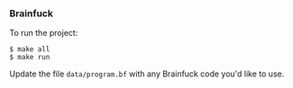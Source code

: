 ### Brainfuck

To run the project:
```
$ make all
$ make run
```

Update the file `data/program.bf` with any Brainfuck code you'd like to use.
